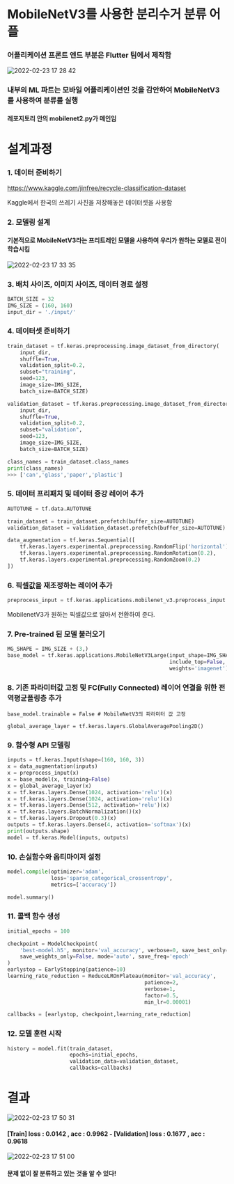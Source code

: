 ﻿# MobileNetV3를 사용한 분리수거 분류 어플
 
 
### 어플리케이션 프론트 엔드 부분은 Flutter 팀에서 제작함
![2022-02-23 17 28 42](https://user-images.githubusercontent.com/87767242/155284095-6b1abd8e-9dbe-45e4-aa08-52918e1b1da6.png)


### 내부의 ML 파트는 모바일 어플리케이션인 것을 감안하여 MobileNetV3 를 사용하여 분류를 실행

#### 레포지토리 안의 mobilenet2.py가 메인임


# 설계과정

### 1. 데이터 준비하기
https://www.kaggle.com/jinfree/recycle-classification-dataset

Kaggle에서 한국의 쓰레기 사진을 저장해놓은 데이터셋을 사용함


### 2. 모델링 설계
#### 기본적으로 MobileNetV3라는 프리트레인 모델을 사용하여 우리가 원하는 모델로 전이 학습시킴
![2022-02-23 17 33 35](https://user-images.githubusercontent.com/87767242/155284691-76c483bf-7111-4baa-97cb-5812c8cc9b2c.png)

### 3. 배치 사이즈, 이미지 사이즈, 데이터 경로 설정
```python
BATCH_SIZE = 32
IMG_SIZE = (160, 160)
input_dir = './input/'
```

### 4. 데이터셋 준비하기
```python
train_dataset = tf.keras.preprocessing.image_dataset_from_directory(
    input_dir,
    shuffle=True,
    validation_split=0.2,
    subset="training",
    seed=123,
    image_size=IMG_SIZE,
    batch_size=BATCH_SIZE)

validation_dataset = tf.keras.preprocessing.image_dataset_from_directory(
    input_dir,
    shuffle=True,
    validation_split=0.2,
    subset="validation",
    seed=123,
    image_size=IMG_SIZE,
    batch_size=BATCH_SIZE)

class_names = train_dataset.class_names
print(class_names)
>>> ['can','glass','paper','plastic']
```

### 5. 데이터 프리패치 및 데이터 증강 레이어 추가
```python
AUTOTUNE = tf.data.AUTOTUNE

train_dataset = train_dataset.prefetch(buffer_size=AUTOTUNE)
validation_dataset = validation_dataset.prefetch(buffer_size=AUTOTUNE)

data_augmentation = tf.keras.Sequential([
    tf.keras.layers.experimental.preprocessing.RandomFlip('horizontal'),
    tf.keras.layers.experimental.preprocessing.RandomRotation(0.2),
    tf.keras.layers.experimental.preprocessing.RandomZoom(0.2)
])
```
### 6. 픽셀값을 재조정하는 레이어 추가
```python
preprocess_input = tf.keras.applications.mobilenet_v3.preprocess_input
```
MobilenetV3가 원하는 픽셀값으로 알아서 전환하여 준다.

### 7. Pre-trained 된 모델 불러오기
```python
MG_SHAPE = IMG_SIZE + (3,)
base_model = tf.keras.applications.MobileNetV3Large(input_shape=IMG_SHAPE,
                                                    include_top=False,
                                                    weights='imagenet')
```

### 8. 기존 파라미터값 고정 및 FC(Fully Connected) 레이어 연결을 위한 전역평균폴링층 추가
```pyhton
base_model.trainable = False # MobileNetV3의 파라미터 값 고정

global_average_layer = tf.keras.layers.GlobalAveragePooling2D()
```

### 9. 함수형 API 모델링
```python
inputs = tf.keras.Input(shape=(160, 160, 3))
x = data_augmentation(inputs)
x = preprocess_input(x)
x = base_model(x, training=False)
x = global_average_layer(x)
x = tf.keras.layers.Dense(1024, activation='relu')(x)
x = tf.keras.layers.Dense(1024, activation='relu')(x)
x = tf.keras.layers.Dense(512, activation='relu')(x)
x = tf.keras.layers.BatchNormalization()(x)
x = tf.keras.layers.Dropout(0.3)(x)
outputs = tf.keras.layers.Dense(4, activation='softmax')(x)
print(outputs.shape)
model = tf.keras.Model(inputs, outputs)
```

### 10. 손실함수와 옵티마이저 설정
```python
model.compile(optimizer='adam',
              loss='sparse_categorical_crossentropy',
              metrics=['accuracy'])

model.summary()
```

### 11. 콜백 함수 생성
```python
initial_epochs = 100

checkpoint = ModelCheckpoint(
    'best-model.h5', monitor='val_accuracy', verbose=0, save_best_only=True,
    save_weights_only=False, mode='auto', save_freq='epoch'
)
earlystop = EarlyStopping(patience=10)
learning_rate_reduction = ReduceLROnPlateau(monitor='val_accuracy',
                                            patience=2,
                                            verbose=1,
                                            factor=0.5,
                                            min_lr=0.00001)

callbacks = [earlystop, checkpoint,learning_rate_reduction]
```

### 12. 모델 훈련 시작
```python
history = model.fit(train_dataset,
                    epochs=initial_epochs,
                    validation_data=validation_dataset,
                    callbacks=callbacks)
```

# 결과
![2022-02-23 17 50 31](https://user-images.githubusercontent.com/87767242/155286945-bae18b39-75e3-4003-b233-77fdfea3c476.png)
#### [Train] loss : 0.0142 , acc : 0.9962 - [Validation] loss : 0.1677 , acc : 0.9618

![2022-02-23 17 51 00](https://user-images.githubusercontent.com/87767242/155286990-1a58e4b9-bebe-471e-b576-674e26ed5a30.png)
#### 문제 없이 잘 분류하고 있는 것을 알 수 있다!



